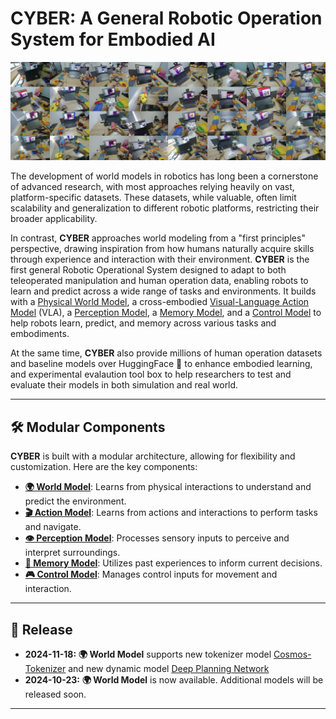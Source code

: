 # CYBER: A General Robotic Operation System for Embodied AI

![Show Data](imgs/showdata.png)

The development of world models in robotics has long been a cornerstone of advanced research, with most approaches relying heavily on vast, platform-specific datasets. These datasets, while valuable, often limit scalability and generalization to different robotic platforms, restricting their broader applicability.

In contrast, **CYBER** approaches world modeling from a "first principles" perspective, drawing inspiration from how humans naturally acquire skills through experience and interaction with their environment. **CYBER** is the first general Robotic Operational System designed to adapt to both teleoperated manipulation and human operation data, enabling robots to learn and predict across a wide range of tasks and environments. It builds with a <u>Physical World Model</u>, a cross-embodied <u>Visual-Language Action Model</u> (VLA), a <u>Perception Model</u>, a <u>Memory Model</u>, and a <u>Control Model</u> to help robots learn, predict, and memory across various tasks and embodiments.

At the same time, **CYBER** also provide millions of human operation datasets and baseline models over HuggingFace 🤗 to enhance embodied learning, and experimental evalaution tool box to help researchers to test and evaluate their models in both simulation and real world.

---

## 🛠️ Modular Components

**CYBER** is built with a modular architecture, allowing for flexibility and customization. Here are the key components:

- [**🌍 World Model**](tutorial/world.md): Learns from physical interactions to understand and predict the environment.
- [**🎬 Action Model**](tutorial/action.md): Learns from actions and interactions to perform tasks and navigate.
- [**👁️ Perception Model**](): Processes sensory inputs to perceive and interpret surroundings.
- [**🧠 Memory Model**](): Utilizes past experiences to inform current decisions.
- [**🎮 Control Model**](): Manages control inputs for movement and interaction.
---

## 📰 Release
- **2024-11-18:** **🌍 World Model** supports new tokenizer model [Cosmos-Tokenizer](https://github.com/NVIDIA/Cosmos-Tokenizer) and new dynamic model [Deep Planning Network](https://github.com/-google-research/planet)
- **2024-10-23:** **🌍 World Model** is now available. Additional models will be released soon.
---
